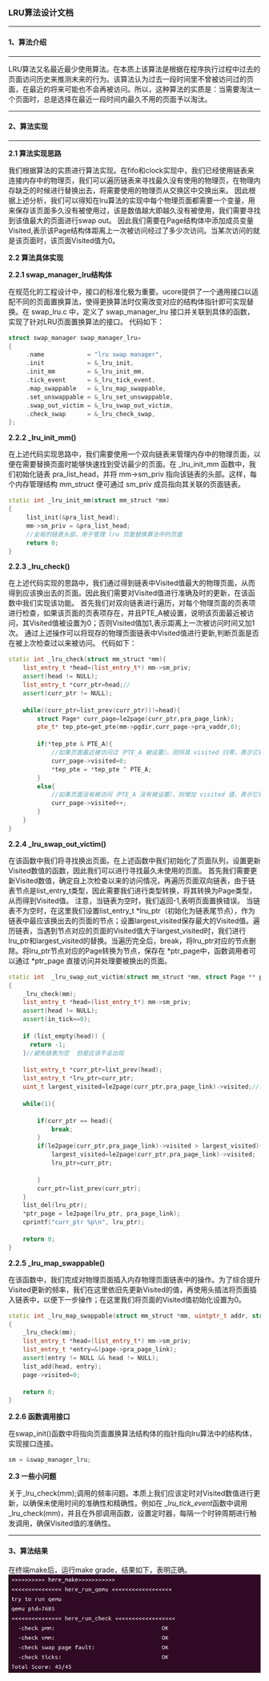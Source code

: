 ### LRU算法设计文档
***
#### 1、算法介绍
***
LRU算法又名最近最少使用算法。在本质上该算法是根据在程序执行过程中过去的页面访问历史来推测未来的行为。该算法认为过去一段时间里不曾被访问过的页面，在最近的将来可能也不会再被访问。所以，这种算法的实质是：当需要淘汰一个页面时，总是选择在最近一段时间内最久不用的页面予以淘汰。
***
#### 2、算法实现
***
**2.1 算法实现思路**

我们根据算法的实质进行算法实现。在fifo和clock实现中，我们已经使用链表来连接内存中的物理页，我们可以遍历链表来寻找最久没有使用的物理页，在物理内存缺乏的时候进行替换出去，将需要使用的物理页从交换区中交换出来。
因此根据上述分析，我们可以得知在lru算法的实现中每个物理页面都需要一个变量，用来保存该页面多久没有被使用过，该是数值越大即越久没有被使用，我们需要寻找到该值最大的页面进行swap out。
因此我们需要在Page结构体中添加成员变量Visited,表示该Page结构体距离上一次被访问经过了多少次访问。当某次访问的就是该页面时，该页面Visited值为0。

**2.2 算法具体实现**

**2.2.1 swap_manager_lru结构体**

在规范化的工程设计中，接口的标准化极为重要。ucore提供了一个通用接口以适配不同的页面置换算法，使得更换算法时仅需改变对应的结构体指针即可实现替换。在 swap_lru.c 中，定义了 swap_manager_lru 接口并关联到具体的函数，实现了针对LRU页面置换算法的接口。
代码如下：
```c++
struct swap_manager swap_manager_lru=
{
     .name            = "lru swap manager",
     .init            = &_lru_init,
     .init_mm         = &_lru_init_mm,
     .tick_event      = &_lru_tick_event,
     .map_swappable   = &_lru_map_swappable,
     .set_unswappable = &_lru_set_unswappable,
     .swap_out_victim = &_lru_swap_out_victim,
     .check_swap      = &_lru_check_swap,
};
```
**2.2.2 _lru_init_mm()**

在上述代码实现思路中，我们需要使用一个双向链表来管理内存中的物理页面，以便在需要替换页面时能够快速找到受访最少的页面。在 _lru_init_mm 函数中，我们初始化链表 pra_list_head，并将 mm->sm_priv 指向该链表的头部。这样，每个内存管理结构 mm_struct 便可通过 sm_priv 成员指向其关联的页面链表。
```c++
static int _lru_init_mm(struct mm_struct *mm)
{     
     list_init(&pra_list_head);
     mm->sm_priv = &pra_list_head;
     //全局的链表头部，用于管理 lru 页面替换算法中的页面
     return 0;
}
```

**2.2.3 _lru_check()**

在上述代码实现的思路中，我们通过得到链表中Visited值最大的物理页面，从而得到应该换出去的页面。因此我们需要对Visited值进行准确及时的更新，在该函数中我们实现该功能。
首先我们对双向链表进行遍历，对每个物理页面的页表项进行检查，如果该页面的页表项存在，并且PTE_A被设置，说明该页面最近被访问，其Visited值被设置为0；否则Visited值加1,表示距离上一次被访问时间又加1次。
通过上述操作可以将现存的物理页面链表中Visited值进行更新,判断页面是否在被上次检查过以来被访问。
代码如下：

```c++
static int _lru_check(struct mm_struct *mm){
    list_entry_t *head=(list_entry_t*) mm->sm_priv;
    assert(head != NULL);
    list_entry_t *curr_ptr=head;//
    assert(curr_ptr != NULL);

    while((curr_ptr=list_prev(curr_ptr))!=head){
        struct Page* curr_page=le2page(curr_ptr,pra_page_link);
        pte_t* tep_pte=get_pte(mm->pgdir,curr_page->pra_vaddr,0);

        if(*tep_pte & PTE_A){
            //如果页面最近被访问过（PTE_A 被设置），则将其 visited 归零，表示它被“重置”为最近访问。
            curr_page->visited=0;
            *tep_pte = *tep_pte ^ PTE_A;
        } 
        else{
            //如果页面没有被访问（PTE_A 没有被设置），则增加 visited 值，表示它被冷却了更久
            curr_page->visited++;
        }
    }
}
```

**2.2.4 _lru_swap_out_victim()**

在该函数中我们将寻找换出页面。在上述函数中我们初始化了页面队列，设置更新Visited数值的函数，因此我们可以进行寻找最久未使用的页面。
首先我们需要更新Visited数值，确定自上次检查以来的访问情况，再遍历页面双向链表，由于链表节点是list_entry_t类型，因此需要我们进行类型转换，将其转换为Page类型，从而得到Visited值。
注意，当链表为空时，我们返回-1,表明页面置换错误。
当链表不为空时，在这里我们设置list_entry_t *lru_ptr（初始化为链表尾节点），作为链表中最应该换出去的页面的节点；设置largest_visited保存最大的Visited值。遍历链表，当遇到节点对应的页面的Visited值大于largest_visited时，我们进行lru_ptr和largest_visited的替换。当遍历完全后，break，将lru_ptr对应的节点删除。将lru_ptr节点对应的Page转换为节点，保存在 *ptr_page中，函数调用者可以通过 *ptr_page 直接访问并处理要被换出的页面。

```c++
static int  _lru_swap_out_victim(struct mm_struct *mm, struct Page ** ptr_page, int in_tick)
{
    _lru_check(mm);
    list_entry_t *head=(list_entry_t*) mm->sm_priv;
    assert(head != NULL);
    assert(in_tick==0);
   
    if (list_empty(head)) {
      return -1; 
    }//避免链表为空  但是应该不会出现

    list_entry_t *curr_ptr=list_prev(head);
    list_entry_t *lru_ptr=curr_ptr;
    uint_t largest_visited=le2page(curr_ptr,pra_page_link)->visited;//得到最久没有使用的页面

    while(1){

        if(curr_ptr == head){
            break;
        }
        if(le2page(curr_ptr,pra_page_link)->visited > largest_visited){
            largest_visited=le2page(curr_ptr,pra_page_link)->visited;
            lru_ptr=curr_ptr;
            
        }
        curr_ptr=list_prev(curr_ptr);
    }
    list_del(lru_ptr);
    *ptr_page = le2page(lru_ptr, pra_page_link);
    cprintf("curr_ptr %p\n", lru_ptr);

    return 0;
}
``` 
**2.2.5 _lru_map_swappable()**

在该函数中，我们完成对物理页面插入内存物理页面链表中的操作。为了综合提升Visited更新的频率，我们在这里依旧先更新Visited的值，再使用头插法将页面插入链表中，以便下一步操作；在这里我们将页面的Visited值初始化设置为0。

```c++
static int _lru_map_swappable(struct mm_struct *mm, uintptr_t addr, struct Page *page, int swap_in)
{
    _lru_check(mm);
    list_entry_t *head=(list_entry_t*) mm->sm_priv;
    list_entry_t *entry=&(page->pra_page_link);
    assert(entry != NULL && head != NULL);
    list_add(head, entry);
    page->visited=0;

    return 0;
}
```

**2.2.6 函数调用接口**

在swap_init()函数中将指向页面置换算法结构体的指针指向lru算法中的结构体，实现接口连接。

```c++
sm = &swap_manager_lru;
```

**2.3 一些小问题**

关于_lru_check(mm);调用的频率问题。本质上我们应该定时对Visited数值进行更新，以确保未使用时间的准确性和精确性。例如在 *_lru_tick_event*函数中调用_lru_check(mm)，并且在外部调用函数，设置定时器，每隔一个时钟周期进行触发调用，确保Visited值的准确性。

***
#### 3、算法结果

在终端make后，运行make grade，结果如下，表明正确。
![图片alt](lrumakegrade.png)